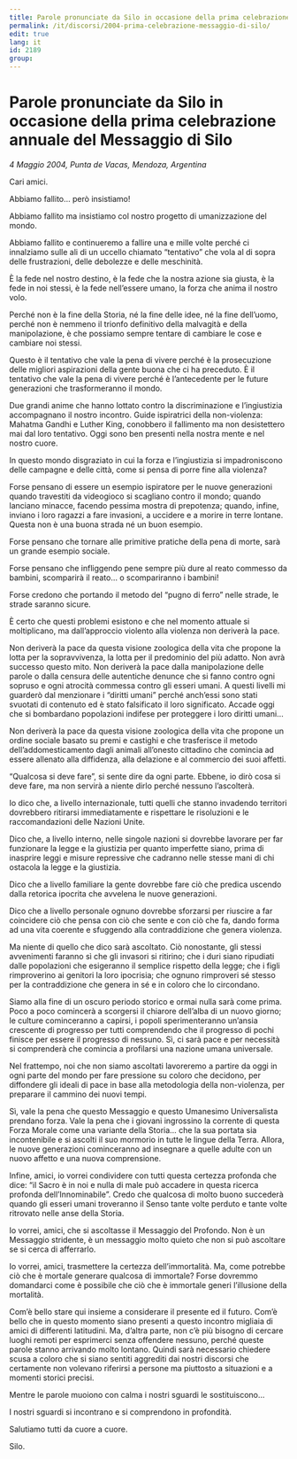```yaml
---
title: Parole pronunciate da Silo in occasione della prima celebrazione annuale del Messaggio di Silo
permalink: /it/discorsi/2004-prima-celebrazione-messaggio-di-silo/
edit: true
lang: it
id: 2189
group:
---
```


# Parole pronunciate da Silo in occasione della prima celebrazione annuale del Messaggio di Silo
_4 Maggio 2004, Punta de Vacas, Mendoza, Argentina_

Cari amici.

Abbiamo fallito… però insistiamo!

Abbiamo fallito ma insistiamo col nostro progetto di umanizzazione del mondo.

Abbiamo fallito e continueremo a fallire una e mille volte perché ci innalziamo sulle ali di un uccello chiamato “tentativo” che vola al di sopra delle frustrazioni, delle debolezze e delle meschinità.

È la fede nel nostro destino, è la fede che la nostra azione sia giusta, è la fede in noi stessi, è la fede nell’essere umano, la forza che anima il nostro volo.

Perché non è la fine della Storia, né la fine delle idee, né la fine dell’uomo, perché non è nemmeno il trionfo definitivo della malvagità e della manipolazione, è che possiamo sempre tentare di cambiare le cose e cambiare noi stessi.

Questo è il tentativo che vale la pena di vivere perché è la prosecuzione delle migliori aspirazioni della gente buona che ci ha preceduto. È il tentativo che vale la pena di vivere perché è l’antecedente per le future generazioni che trasformeranno il mondo.

Due grandi anime che hanno lottato contro la discriminazione e l’ingiustizia accompagnano il nostro incontro. Guide ispiratrici della non-violenza: Mahatma Gandhi e Luther King, conobbero il fallimento ma non desistettero mai dal loro tentativo. Oggi sono ben presenti nella nostra mente e nel nostro cuore.

In questo mondo disgraziato in cui la forza e l’ingiustizia si impadroniscono delle campagne e delle città, come si pensa di porre fine alla violenza?

Forse pensano di essere un esempio ispiratore per le nuove generazioni quando travestiti da videogioco si scagliano contro il mondo; quando lanciano minacce, facendo pessima mostra di prepotenza; quando, infine, inviano i loro ragazzi a fare invasioni, a uccidere e a morire in terre lontane. Questa non è una buona strada né un buon esempio.

Forse pensano che tornare alle primitive pratiche della pena di morte, sarà un grande esempio sociale.

Forse pensano che infliggendo pene sempre più dure al reato commesso da bambini, scomparirà il reato… o scompariranno i bambini!

Forse credono che portando il metodo del “pugno di ferro” nelle strade, le strade saranno sicure.

È certo che questi problemi esistono e che nel momento attuale si moltiplicano, ma dall’approccio violento alla violenza non deriverà la pace.

Non deriverà la pace da questa visione zoologica della vita che propone la lotta per la sopravvivenza, la lotta per il predominio del più adatto. Non avrà successo questo mito. Non deriverà la pace dalla manipolazione delle parole o dalla censura delle autentiche denunce che si fanno contro ogni sopruso e ogni atrocità commessa contro gli esseri umani. A questi livelli mi guarderò dal menzionare i “diritti umani” perché anch’essi sono stati svuotati di contenuto ed è stato falsificato il loro significato. Accade oggi che si bombardano popolazioni indifese per proteggere i loro diritti umani…

Non deriverà la pace da questa visione zoologica della vita che propone un ordine sociale basato su premi e castighi e che trasferisce il metodo dell’addomesticamento dagli animali all’onesto cittadino che comincia ad essere allenato alla diffidenza, alla delazione e al commercio dei suoi affetti.

“Qualcosa si deve fare”, si sente dire da ogni parte. Ebbene, io dirò cosa si deve fare, ma non servirà a niente dirlo perché nessuno l’ascolterà.

Io dico che, a livello internazionale, tutti quelli che stanno invadendo territori dovrebbero ritirarsi immediatamente e rispettare le risoluzioni e le raccomandazioni delle Nazioni Unite.

Dico che, a livello interno, nelle singole nazioni si dovrebbe lavorare per far funzionare la legge e la giustizia per quanto imperfette siano, prima di inasprire leggi e misure repressive che cadranno nelle stesse mani di chi ostacola la legge e la giustizia.

Dico che a livello familiare la gente dovrebbe fare ciò che predica uscendo dalla retorica ipocrita che avvelena le nuove generazioni.

Dico che a livello personale ognuno dovrebbe sforzarsi per riuscire a far coincidere ciò che pensa con ciò che sente e con ciò che fa, dando forma ad una vita coerente e sfuggendo alla contraddizione che genera violenza.

Ma niente di quello che dico sarà ascoltato. Ciò nonostante, gli stessi avvenimenti faranno sì che gli invasori si ritirino; che i duri siano ripudiati dalle popolazioni che esigeranno il semplice rispetto della legge; che i figli rimproverino ai genitori la loro ipocrisia; che ognuno rimproveri sé stesso per la contraddizione che genera in sé e in coloro che lo circondano.

Siamo alla fine di un oscuro periodo storico e ormai nulla sarà come prima. Poco a poco comincerà a scorgersi il chiarore dell’alba di un nuovo giorno; le culture cominceranno a capirsi, i popoli sperimenteranno un’ansia crescente di progresso per tutti comprendendo che il progresso di pochi finisce per essere il progresso di nessuno. Sì, ci sarà pace e per necessità si comprenderà che comincia a profilarsi una nazione umana universale.

Nel frattempo, noi che non siamo ascoltati lavoreremo a partire da oggi in ogni parte del mondo per fare pressione su coloro che decidono, per diffondere gli ideali di pace in base alla metodologia della non-violenza, per preparare il cammino dei nuovi tempi.

Sì, vale la pena che questo Messaggio e questo Umanesimo Universalista prendano forza. Vale la pena che i giovani ingrossino la corrente di questa Forza Morale come una variante della Storia… che la sua portata sia incontenibile e si ascolti il suo mormorio in tutte le lingue della Terra. Allora, le nuove generazioni cominceranno ad insegnare a quelle adulte con un nuovo affetto e una nuova comprensione.

Infine, amici, io vorrei condividere con tutti questa certezza profonda che dice: “il Sacro è in noi e nulla di male può accadere in questa ricerca profonda dell’Innominabile”. Credo che qualcosa di molto buono succederà quando gli esseri umani troveranno il Senso tante volte perduto e tante volte ritrovato nelle anse della Storia.

Io vorrei, amici, che si ascoltasse il Messaggio del Profondo. Non è un Messaggio stridente, è un messaggio molto quieto che non si può ascoltare se si cerca di afferrarlo.

Io vorrei, amici, trasmettere la certezza dell’immortalità. Ma, come potrebbe ciò che è mortale generare qualcosa di immortale? Forse dovremmo domandarci come è possibile che ciò che è immortale generi l’illusione della mortalità.

Com’è bello stare qui insieme a considerare il presente ed il futuro. Com’è bello che in questo momento siano presenti a questo incontro migliaia di amici di differenti latitudini. Ma, d’altra parte, non c’è più bisogno di cercare luoghi remoti per esprimerci senza offendere nessuno, perché queste parole stanno arrivando molto lontano. Quindi sarà necessario chiedere scusa a coloro che si siano sentiti aggrediti dai nostri discorsi che certamente non volevano riferirsi a persone ma piuttosto a situazioni e a momenti storici precisi.

Mentre le parole muoiono con calma i nostri sguardi le sostituiscono…

I nostri sguardi si incontrano e si comprendono in profondità.

Salutiamo tutti da cuore a cuore.

Silo.
